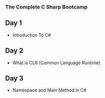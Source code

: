 ### The Complete C Sharp Bootcamp

## Day 1
- Introduction To C#

## Day 2
- What is CLR (Common Language Runtime) 

## Day 3
- Namespace and Main Method in C#
